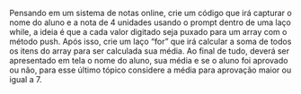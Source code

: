 Pensando em um sistema de notas online, crie um código que irá capturar o nome do aluno e a nota de 4 unidades usando o prompt dentro de uma laço while, a ideia é que a cada valor digitado seja puxado para um array com o método push. Após isso, crie um laço “for” que irá calcular a soma de todos os itens do array para ser calculada sua média. Ao final de tudo, deverá ser apresentado em tela o nome do aluno, sua média e se o aluno foi aprovado ou não, para esse último tópico considere a média para aprovação maior ou igual a 7.
